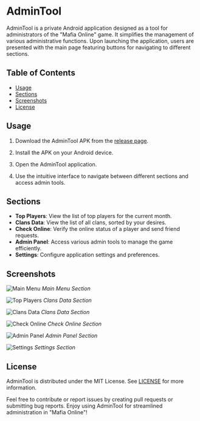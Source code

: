 # AdminTool

AdminTool is a private Android application designed as a tool for administrators of the "Mafia Online" game. It simplifies the management of various administrative functions. Upon launching the application, users are presented with the main page featuring buttons for navigating to different sections. 

## Table of Contents

- [Usage](#usage)
- [Sections](#sections)
- [Screenshots](#screenshots)
- [License](#license)

## Usage

1. Download the AdminTool APK from the [release page](https://github.com/McAshesha/AdminTool/releases).

2. Install the APK on your Android device.

3. Open the AdminTool application.

4. Use the intuitive interface to navigate between different sections and access admin tools.

## Sections

- **Top Players**: View the list of top players for the current month.
- **Clans Data**: View the list of all clans, sorted by your desires.
- **Check Online**: Verify the online status of a player and send friend requests.
- **Admin Panel**: Access various admin tools to manage the game efficiently.
- **Settings**: Configure application settings and preferences.

## Screenshots

![Main Menu](screenshots/main_menu.jpg)
*Main Menu Section*

![Top Players](screenshots/top_players.jpg)
*Clans Data Section*

![Clans Data](screenshots/clans_data.jpg)
*Clans Data Section*

![Check Online](screenshots/check_online.jpg)
*Check Online Section*

![Admin Panel](screenshots/admin_panel.jpg)
*Admin Panel Section*

![Settings](screenshots/settings.jpg)
*Settings Section*

## License

AdminTool is distributed under the MIT License. See [LICENSE](LICENSE) for more information.

Feel free to contribute or report issues by creating pull requests or submitting bug reports. Enjoy using AdminTool for streamlined administration in "Mafia Online"!